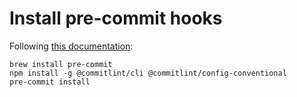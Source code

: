 # Install pre-commit hooks

Following [this documentation](https://goangle.medium.com/golang-improving-your-go-project-with-pre-commit-hooks-a265fad0e02f):

```
brew install pre-commit
npm install -g @commitlint/cli @commitlint/config-conventional
pre-commit install
```
